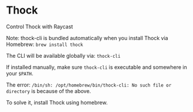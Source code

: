 # Thock

Control Thock with Raycast

Note: 
thock-cli is bundled automatically when you install Thock via Homebrew:
`brew install thock`

The CLI will be available globally via:
`thock-cli`

If installed manually, make sure `thock-cli` is executable and somewhere in your `$PATH`.

The error:
`/bin/sh: /opt/homebrew/bin/thock-cli: No such file or directory` is because of the above.

To solve it, install Thock using homebrew.

